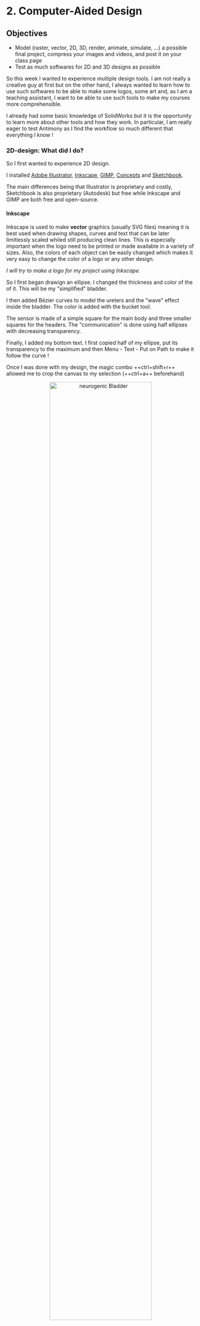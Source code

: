 # 2. Computer-Aided Design

## Objectives
<div class="objectivePanel">
  <ul>
    <li> Model (raster, vector, 2D, 3D, render, animate, simulate, ...) a possible final project, compress your images and videos, and post it on your class page </li>
    <li> Test as much softwares for 2D and 3D designs as possible</li>
  </ul>
</div>


So this week I wanted to experience multiple design tools. I am not really a creative guy at first but on the other hand, I always wanted to learn how to use such softwares to be able to make some logos, some art and, as I am a teaching assistant, I want to be able to use such tools to make my courses more comprehensible.


I already had some basic knowledge of SolidWorks but it is the opportunity to learn more about other tools and how they work. In particular, I am really eager to test Antimony as I find the workflow so much different that everything I know !

### 2D-design: What did I do?

So I first wanted to experience 2D design.

I installed [Adobe Illustrator](https://www.adobe.com/be_fr/products/illustrator.html), [Inkscape](https://inkscape.org/), [GIMP](https://www.gimp.org/), [Concepts](https://concepts.app/en/) and [Sketchbook](https://sketchbook.com/).

The main differences being that Illustrator is proprietary and costly, Sketchbook is also proprietary (Autodesk) but free while Inkscape and GIMP are both free and open-source.

#### Inkscape
Inkscape is used to make **vector** graphics (usually SVG files) meaning it is best used when drawing shapes, curves and text that can be later limitlessly scaled whiled still producing clean lines. This is especially important when the logo need to be printed or made available in a variety of sizes. Also, the colors of each object can be easily changed which makes it very easy to change the color of a logo or any other design.

_I will try to make a logo for my project using Inkscape._

So I first began drawign an ellipse. I changed the thickness and color of the of it. This will be my "simplified" bladder.

I then added Bézier curves to model the ureters and the "wave" effect inside the bladder. The color is added with the bucket tool.

The sensor is made of a simple square for the main body and three smaller squares for the headers. The "communication" is done using half ellipses with decreasing transparency.

Finally, I added my bottom text. I first copied half of my ellipse, put its transparency to the maximum and then Menu - Text - Put on Path to make it follow the curve !

Once I was done with my design, the magic combo ++ctrl+shift+r++ allowed me to crop the canvas to my selection (++ctrl+a++ beforehand)

<figure> <center>
  <img src="./../../img/mod02/logo.png" alt="neurogenic Bladder" width="80%" />
  <figcaption> My new logo made in Inkscape</figcaption>
</figure>

I only had one issue: when exporting to SVG, the bottom text does not appear. It is especially strange as it does appear in Inkscape (which reads the .svg) and also it exists when editing the file in "text mode". I think it is linked to the half ellipses as the "communication" also does not appear... Workaround for the moment: export as a .png ! Note that in the File menu - Document properties you can set the background color to white so that it does export with a nice white background in .png.

<figure> <center>
  <img src="./../../img/mod02/inkscapeText.jpg" alt="inkscape text" width="80%" />
  <figcaption> I could even edit my design in a text editor !</figcaption>
</figure>


!!!info "Alternatives"
    Adobe Illustrator is basically the proprietary equivalent of Inkscape.

#### GIMP
GIMP on the other hand uses **raster** graphics, meaning that everything is displayed as pixels in a grid. When zooming on a file opened in GIMP it becomes very clear that every color in the image actually corresponds to a pixel. GIMP elements are therefore not scalable !

<figure> <center>
  <img src="./../../img/mod02/gimpPixel.jpg" alt="neurogenic Bladder" width="80%" />
  <figcaption> Zooming in Gimp really makes the pixels appear </figcaption>
</figure>

Therefore Gimp is more useful when manipulating or editing natural photos as each pixel can be manipulated. It is also easy to adjust colors, brightness, contrast, temperature, saturation, ...

Also, as it is not a vector-graphics tool, it is better for free-hand drawing than Inkscape for example as vector-graphics tools will always need to slightly adjust the curve to make it fit a mathematical equation. For pixel-perfect drawing, GIMP is therefore better.

If you want to use GIMP to adjust several images automatically, you can use [BIMP](https://alessandrofrancesconi.it/projects/bimp/) !

!!!info "Alternatives"
    Adobe Photoshop is the proprietary equivalent of Gimp.

#### Sketchbook
Sketchbook is a **bitmap** program. That means that just like GIMP and contrary to Illustrator or Inkscape, it won't create vector-graphics or SVG files. On the other hand that makes it perfect for hand-drawings. It features many brushes, transform features and so on. Additional sets and features are available for free by the community.

<figure> <center>
  <img src="./../../img/mod00/phantomDrawing.jpg" alt="phantomDrawing" width="80%" />
  <figcaption> Basic scheme of the final project with Sketchbook </figcaption>
</figure>


!!!tip
    I found the very nice [Hudson Rio's bush set](https://blogs.autodesk.com/sketchbookpro/free-brush-set-hudson-rios-industrial-design-brushes/) for Sketchbook. In my own opinion, the pencil looks the better and the airbrush is godsent. I really recommend it (and it's free so try it out !). Simply download it and drag&drop it inside Sketchbook for it to appear in the available brush sets. You can pin it to the palette for easy access. So easy!

!!!info "Alternatives"
    [Concepts](https://concepts.app/en/) for lightweight/rapid prototyping. It features "hybrid vector-raster engine" that makes the strokes sharp at any zoom level before exportation. The "infinite canevas" is also an extremely nice option when brainstorming for ideas and testing out things.

    [Vectornator](https://www.vectornator.io/) is another vector-graphics tool that looks very promising but I didn't get the chance to explore it as its only available to iOS and macOS devices.

    [Krita](https://krita.org/fr/): open-source and free.

    [MyPaint](http://mypaint.org/) a raster very lightweight, cross-platform and simple drawing tool.

Note that both Concepts and sketchbook are free but exist in "Pro" versions with added features that come with a price (but still way less expensive than Adobe's products).


#### Powerpoint
I also used Powerpoint to make animations and some nice designs but I feel like it was less difficult :smile:. Powerpoint was always my go-to software to make a quick animation or design when I wanted to explain something in a paper or a video but it really lacks drawing capabilities and I feel like I'll be using Sketchbook and GIMP way more in the future for this.

<figure> <center>
  <img src="./../../img/mod00/neurogenicBladder.jpg" alt="neurogenic Bladder" width="80%" />
  <figcaption> </figcaption>
</figure>

<figure> <center>
  <img src="./../../img/mod00/bladderDeformation.gif" alt="neurogenic Bladder" width="100%" />
  <figcaption> Deformation of the bladder </figcaption>
</figure>


#### Adding constraints
As an engineer I'm actually a bit panicked with free-hand drawing. It just feels like it lack parameters and geometry (vector graphics feels a bit better already but still).

This is where constraints come around. They are especially important when using drawings to machine things as you want your drawing to respect specific dimensions.  Instead of just drawing, you create relationships between objects.

The best advantage of constraints drawing is that whenever you want to change your design and everything is correctly constrained, you can just change the dimension that you want to change and everything else just respects your previous constraints. Easy.

The best free tools for 2D constrained design are [QCAD](https://www.qcad.org/en/) and [FreeCAD](https://www.freecadweb.org/).
Autodesk also created their [AutoCAD](https://www.autodesk.be/fr/products/autocad) software, costly but free for students.


## 3D-design: What did I do?
I had a very very small bit of experience using Blender as I used it to make assets in a [video game project](https://www.youtube.com/watch?v=6TVJTZ06IqM) but it is a very complex software that I still have trouble using, especially since I use it once every 3 years :smile:...
Blender really shines when it comes to artistically sculpt objects and make animations. There are multiple rendering engines. Eevee for example allows for real-time rendering but offline rendering in Blender is extremely powerful, allowing things like ray-tracing to be rendered.

<figure> <center>
  <img src="./../../img/mod02/sceneRendered.jpg" alt="Blender scene" width="100%" />
  <figcaption> A very bad scene in Blender  featuring a bladder phantom, a pressure box and a manometer with some wires </figcaption>
</figure>


I also have some experience using SolidWorks so I'll give others programs a try such as FreeCAD. I'll start by following the tutorials on the wiki until I get the hang of it and I'll try to design a small part.

At first sight, despite the interface being a bit older, it looks like SolidWorks.
The first thing that tickled was that to rotate the camera you have to hold the MMB and right or left-click at the same time. I find it so uncomfortable.. But keybinds 0-6 are so nice to move around the body.

I was able to directly make a new body, select the plane on which to draw a sketch and voilà. I then used the rectangle (++r++), line (++l++) and trim(++t++) tools to make a basic shape. I then constrained every part of the sketch (link two points ++r++, horizontal and vertical constraints ++h++ and ++v++ and their dimension ++shift+v++ ++shift+h++). I really like the simple keybinds and how lightweight the software feels. SolidWorks feels a bit clunky sometimes and lacks proper keybinds.
Also, the number of degrees of freedom is written on the left (tasks pane) and I like it but SolidWorks blue VS black lines works a bit better I think (when fully constrained the sketch gets green which is fine).

<figure> <center>
  <img src="./../../img/mod02/freeCAD1.png" alt="FreeCAD" width="70%" />
  <figcaption> A basic sketch with constraints </figcaption>
</figure>

I could then exit the Sketcher workbench and start expanding my sketch to 3D.

<figure> <center>
  <img src="./../../img/mod02/freeCAD2.png" alt="FreeCAD" width="70%" />
  <figcaption> Back to 3D model view</figcaption>
</figure>

The "pad" option simply extrudes the sketch in the chosen direction.
Then, just like in SolidWorks, I chose a face and I could start drawing a sketch on it. A simple circle will do the trick for a hole. The "lock" constraint automatically adds the dimension which can then be changed.
Finally, the "pocket" option removes the excess of material in the object based on the sketch of my hole. I also added some thread and countersink socket screw for fun !
It is also possible to change the color of the body and its transparency (is it possible to paint independent faces like in SolidWorks ?).

<figure> <center>
  <img src="./../../img/mod02/freeCAD3.png" alt="FreeCAD" width="70%" />
  <figcaption> My painted object</figcaption>
</figure>

Because last week I had to solder something very tiny for another project, I decided to also design a phone holder that I will be able to use to zoom on the component I am soldering.

I won't go into the details of how I did it (to be honest I kinda rushed it since I lack time) but here is the result.

<figure> <center>
  <img src="./../../img/mod02/phoneHolder1.png" alt="phoneHolder" width="70%" />
  <figcaption> Basic phone holder with 3 different angles (35°, 55°, 75°)</figcaption>
</figure>

<figure> <center>
  <img src="./../../img/mod02/phoneHolder2.png" alt="phoneHolder" width="70%" />
  <figcaption></figcaption>
</figure>

!!!info "Alternatives"
    [Rhino3D](https://www.rhino3d.com/) is a non-parametric 3D design tool but it can be parametric if linked with [Grasshopper](https://www.grasshopper3d.com/).
    [Sketchup](https://www.sketchup.com/) and [TinkerCAD](https://www.tinkercad.com/) are veary use to use tools but are therefore a bit limited.
    [xDesign](https://www.solidworks.com/3dexperience-works) is a cloud solution from Dassault. It therefore runs in a browser on any operating system and does not rely on your computer performances.
    [OnShape](https://www.onshape.com/products/education) free for education is a collaborative solution, thought for teams.

Finally, I wanted to give a go at FReps (or function representation). The best example of it is [Antimony](https://github.com/mkeeter/antimony). The whole idea is to represent objects not as meshes but as mathematical equations and functions. That means that we can also interpolate between objects and so on and scripts are editable ! However I'm running Windows on my laptop and I won't have time to test the Linux subsystem. However I lot of videos about it and about [libfive](https://libfive.com/) and though I doubt I'll be using them in practice in my life, I think it is an extremely cool way of design props.


## To go further
I just ordered a XP-Pen Star03 V2 drawing tablet off Amazon to further enhance my skills in 2D-design and to enjoy it more ! It will also certainly be useful for any lecture I might teach online during the academic year.

I would also like to experiment the video game designer tools such as Unity or Unreal Engine. Whenever I have time !
